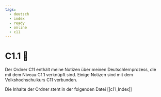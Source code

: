 ```yaml
---
tags:
  - deutsch
  - index
  - ready
  - online
  - c11
---
```


# C1.1 💬

Der Ordner C11 enthält meine Notizen über meinen Deutschlernprozess, die mit dem Niveau C1.1 verknüpft sind.
Einige Notizen sind mit dem Volkshochschulkurs C11 verbunden.

Die Inhalte der Ordner steht in der folgenden Datei [[c11_Index]]
